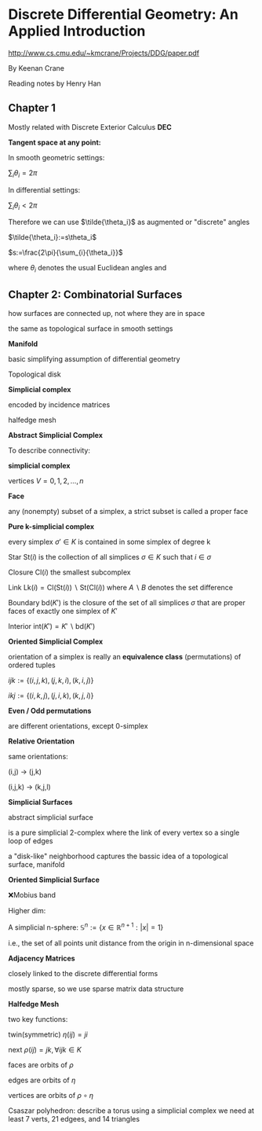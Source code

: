 # Discrete Differential Geometry: An Applied Introduction

<a>http://www.cs.cmu.edu/~kmcrane/Projects/DDG/paper.pdf</a>

By Keenan Crane

Reading notes by Henry Han

## Chapter 1

Mostly related with Discrete Exterior Calculus **DEC**

**Tangent space at any point:**

In smooth geometric settings:

$\sum_{i}\theta_i=2\pi$

In differential settings:

$\sum_{i}\theta_i\lt2\pi$

Therefore we can use $\tilde{\theta_i}$ as augmented or "discrete" angles

$\tilde{\theta_i}:=s\theta_i$

$s:=\frac{2\pi}{\sum_{i}{\theta_i}}$

where $\theta_i$ denotes the usual Euclidean angles and

## Chapter 2: Combinatorial Surfaces

how surfaces are connected up, not where they are in space

the same as topological surface in smooth settings

**Manifold**

basic simplifying assumption of differential geometry

Topological disk

**Simplicial complex**

encoded by incidence matrices

halfedge mesh

**Abstract Simplicial Complex**

To describe connectivity:

**simplicial complex**

vertices $V={0,1,2,...,n}$

**Face**

any (nonempty) subset of a simplex, a strict subset is called a proper face

**Pure k-simplicial complex**

every simplex $\sigma'\in K$ is contained in some simplex of degree k

Star $\text{St}(i)$ is the collection of all simplices $\sigma\in K$ such that $i\in\sigma$

Closure $\text{Cl}(i)$ the smallest subcomplex

Link $\text{Lk}(i)=\text{Cl}(\text{St}(i))\backslash\text{St}(\text{Cl}(i))$ where $A\backslash B$ denotes the set difference

Boundary $\text{bd}(K')$ is the closure of the set of all simplices $\sigma$ that are proper faces of exactly one simplex of $K'$

Interior $\text{int}(K')=K'\backslash \text{bd}(K')$

**Oriented Simplicial Complex**

orientation of a simplex is really an **equivalence class** (permutations) of ordered tuples

$ijk:=\{(i,j,k),(j,k,i),(k,i,j)\}$

$ikj:=\{(i,k,j),(j,i,k),(k,j,i)\}$

**Even / Odd permutations**

are different orientations, except 0-simplex

**Relative Orientation**

same orientations:

(i,j) -> (j,k)

(i,j,k) -> (k,j,l)

**Simplicial Surfaces**

abstract simplicial surface

is a pure simplicial 2-complex where the link of every vertex so a single loop of edges

a "disk-like" neighborhood captures the bassic idea of a topological surface, manifold

**Oriented Simplicial Surface**

❌Mobius band

Higher dim:

A simplicial n-sphere: $\mathbb{S}^n:=\{x\in\mathbb{R}^{n+1}:|x|=1\}$

i.e., the set of all points unit distance from the origin in n-dimensional space

**Adjacency Matrices**

closely linked to the discrete differential forms

mostly sparse, so we use sparse matrix data structure

**Halfedge Mesh**

two key functions:

twin(symmetric) $\eta(ij)=ji$

next $\rho(ij)=jk, \forall ijk\in K$

faces are orbits of $\rho$

edges are orbits of $\eta$

vertices are orbits of $\rho \circ \eta$

Csaszar polyhedron: describe a torus using a simplicial complex we need at least 7 verts, 21 edgees, and 14 triangles
